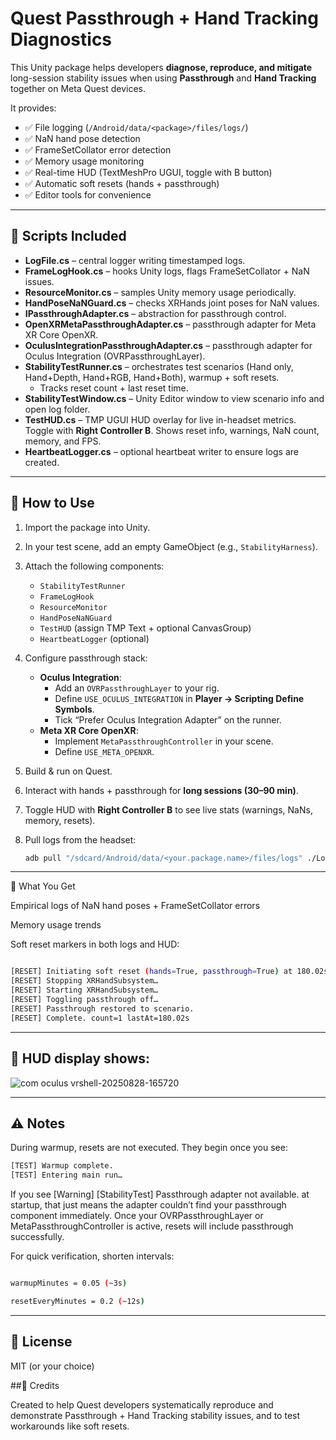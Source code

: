 # Quest Passthrough + Hand Tracking Diagnostics

This Unity package helps developers **diagnose, reproduce, and mitigate** long-session stability issues when using **Passthrough** and **Hand Tracking** together on Meta Quest devices.

It provides:

- ✅ File logging (`/Android/data/<package>/files/logs/`)
- ✅ NaN hand pose detection
- ✅ FrameSetCollator error detection
- ✅ Memory usage monitoring
- ✅ Real-time HUD (TextMeshPro UGUI, toggle with B button)
- ✅ Automatic soft resets (hands + passthrough)
- ✅ Editor tools for convenience

---


## 📜 Scripts Included

- **LogFile.cs** – central logger writing timestamped logs.
- **FrameLogHook.cs** – hooks Unity logs, flags FrameSetCollator + NaN issues.
- **ResourceMonitor.cs** – samples Unity memory usage periodically.
- **HandPoseNaNGuard.cs** – checks XRHands joint poses for NaN values.
- **IPassthroughAdapter.cs** – abstraction for passthrough control.
- **OpenXRMetaPassthroughAdapter.cs** – passthrough adapter for Meta XR Core OpenXR.
- **OculusIntegrationPassthroughAdapter.cs** – passthrough adapter for Oculus Integration (OVRPassthroughLayer).
- **StabilityTestRunner.cs** – orchestrates test scenarios (Hand only, Hand+Depth, Hand+RGB, Hand+Both), warmup + soft resets.  
  - Tracks reset count + last reset time.
- **StabilityTestWindow.cs** – Unity Editor window to view scenario info and open log folder.
- **TestHUD.cs** – TMP UGUI HUD overlay for live in-headset metrics. Toggle with **Right Controller B**. Shows reset info, warnings, NaN count, memory, and FPS.
- **HeartbeatLogger.cs** – optional heartbeat writer to ensure logs are created.

---

## 🚀 How to Use

1. Import the package into Unity.
2. In your test scene, add an empty GameObject (e.g., `StabilityHarness`).
3. Attach the following components:
   - `StabilityTestRunner`
   - `FrameLogHook`
   - `ResourceMonitor`
   - `HandPoseNaNGuard`
   - `TestHUD` (assign TMP Text + optional CanvasGroup)
   - `HeartbeatLogger` (optional)
4. Configure passthrough stack:
   - **Oculus Integration**:  
     - Add an `OVRPassthroughLayer` to your rig.  
     - Define `USE_OCULUS_INTEGRATION` in **Player → Scripting Define Symbols**.  
     - Tick “Prefer Oculus Integration Adapter” on the runner.
   - **Meta XR Core OpenXR**:  
     - Implement `MetaPassthroughController` in your scene.  
     - Define `USE_META_OPENXR`.  
5. Build & run on Quest.  
6. Interact with hands + passthrough for **long sessions (30–90 min)**.  
7. Toggle HUD with **Right Controller B** to see live stats (warnings, NaNs, memory, resets).  
8. Pull logs from the headset:

   ```bash
   adb pull "/sdcard/Android/data/<your.package.name>/files/logs" ./Logs
   ```

---

🧪 What You Get

Empirical logs of NaN hand poses + FrameSetCollator errors

Memory usage trends

Soft reset markers in both logs and HUD:
   ```bash

[RESET] Initiating soft reset (hands=True, passthrough=True) at 180.02s…
[RESET] Stopping XRHandSubsystem…
[RESET] Starting XRHandSubsystem…
[RESET] Toggling passthrough off…
[RESET] Passthrough restored to scenario.
[RESET] Complete. count=1 lastAt=180.02s
   ```
---


## 🚀 HUD display shows:

![com oculus vrshell-20250828-165720](https://github.com/user-attachments/assets/0ae1d8ca-fdf8-42e9-a707-0edaf2c126ca)

---

## ⚠️ Notes

During warmup, resets are not executed. They begin once you see:
```bash
[TEST] Warmup complete.
[TEST] Entering main run…
```

If you see [Warning] [StabilityTest] Passthrough adapter not available. at startup, that just means the adapter couldn’t find your passthrough component immediately. Once your OVRPassthroughLayer or MetaPassthroughController is active, resets will include passthrough successfully.

For quick verification, shorten intervals:
```bash

warmupMinutes = 0.05 (~3s)

resetEveryMinutes = 0.2 (~12s)
```
---
## 📝 License

MIT (or your choice)

##🙌 Credits

Created to help Quest developers systematically reproduce and demonstrate Passthrough + Hand Tracking stability issues, and to test workarounds like soft resets.
